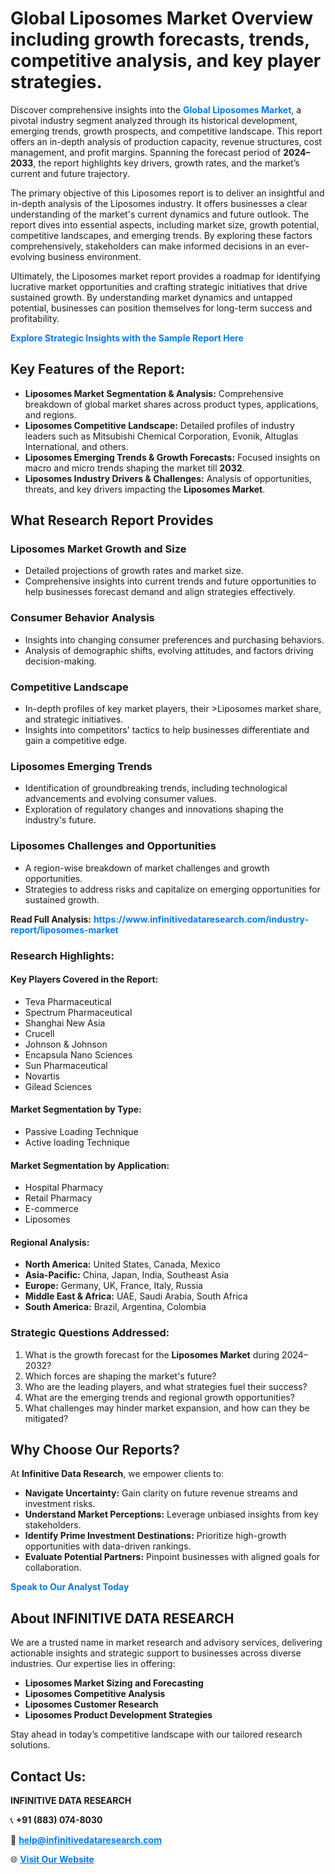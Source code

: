 <h1>Global Liposomes Market Overview including growth forecasts, trends, competitive analysis, and key player strategies.</h1>
<p>
Discover comprehensive insights into the 
<a href="https://www.infinitivedataresearch.com/industry-report/liposomes-market" rel="dofollow" style="color: #007BFF; text-decoration: none;"><strong>Global Liposomes Market</strong></a>, a pivotal industry segment analyzed through its historical development, emerging trends, growth prospects, and competitive landscape. This report offers an in-depth analysis of production capacity, revenue structures, cost management, and profit margins. Spanning the forecast period of <strong>2024–2033</strong>, the report highlights key drivers, growth rates, and the market’s current and future trajectory.
</p>
<p>
The primary objective of this Liposomes report is to deliver an insightful and in-depth analysis of the Liposomes industry. It offers businesses a clear understanding of the market's current dynamics and future outlook. The report dives into essential aspects, including market size, growth potential, competitive landscapes, and emerging trends. By exploring these factors comprehensively, stakeholders can make informed decisions in an ever-evolving business environment.
</p>
<p>
Ultimately, the Liposomes market report provides a roadmap for identifying lucrative market opportunities and crafting strategic initiatives that drive sustained growth. By understanding market dynamics and untapped potential, businesses can position themselves for long-term success and profitability.
</p>
<p>
<a href="https://www.infinitivedataresearch.com/request-sample/reportId=102771" style="color: #007BFF; text-decoration: none;"><strong>Explore Strategic Insights with the Sample Report Here</strong></a>
</p>

<h2>Key Features of the Report:</h2>
<ul>
<li><strong>Liposomes Market Segmentation & Analysis:</strong> Comprehensive breakdown of global market shares across product types, applications, and regions.</li>
<li><strong>Liposomes Competitive Landscape:</strong> Detailed profiles of industry leaders such as Mitsubishi Chemical Corporation, Evonik, Altuglas International, and others.</li>
<li><strong>Liposomes Emerging Trends & Growth Forecasts:</strong> Focused insights on macro and micro trends shaping the market till <strong>2032</strong>.</li>
<li><strong>Liposomes Industry Drivers & Challenges:</strong> Analysis of opportunities, threats, and key drivers impacting the <strong>Liposomes Market</strong>.</li>
</ul>

<h2>What Research Report Provides</h2>
<h3>Liposomes Market Growth and Size</h3>
<ul>
<li>Detailed projections of growth rates and market size.</li>
<li>Comprehensive insights into current trends and future opportunities to help businesses forecast demand and align strategies effectively.</li>
</ul>

<h3>Consumer Behavior Analysis</h3>
<ul>
<li>Insights into changing consumer preferences and purchasing behaviors.</li>
<li>Analysis of demographic shifts, evolving attitudes, and factors driving decision-making.</li>
</ul>

<h3>Competitive Landscape</h3>
<ul>
<li>In-depth profiles of key market players, their >Liposomes market share, and strategic initiatives.</li>
<li>Insights into competitors' tactics to help businesses differentiate and gain a competitive edge.</li>
</ul>

<h3>Liposomes Emerging Trends</h3>
<ul>
<li>Identification of groundbreaking trends, including technological advancements and evolving consumer values.</li>
<li>Exploration of regulatory changes and innovations shaping the industry's future.</li>
</ul>

<h3>Liposomes Challenges and Opportunities</h3>
<ul>
<li>A region-wise breakdown of market challenges and growth opportunities.</li>
<li>Strategies to address risks and capitalize on emerging opportunities for sustained growth.</li>
</ul>
<p><strong>Read Full Analysis:</strong> <a href="https://www.infinitivedataresearch.com/industry-report/liposomes-market" rel="dofollow" style="color: #007BFF; text-decoration: none;"><strong>https://www.infinitivedataresearch.com/industry-report/liposomes-market</strong></a></p>
<h3>Research Highlights:</h3>
<h4>Key Players Covered in the Report:</h4>
<ul><li>Teva Pharmaceutical</li><li>Spectrum Pharmaceutical</li><li>Shanghai New Asia</li><li>Crucell</li><li>Johnson &amp; Johnson</li><li>Encapsula Nano Sciences</li><li>Sun Pharmaceutical</li><li>Novartis</li><li>Gilead Sciences</li></ul>
<h4>Market Segmentation by Type:</h4>
<ul><li>Passive Loading Technique</li><li>Active loading Technique</li></ul>
<h4>Market Segmentation by Application:</h4>
<ul><li>Hospital Pharmacy</li><li>Retail Pharmacy</li><li>E-commerce</li><li>Liposomes</li></ul>

<h4>Regional Analysis:</h4>
<ul>
<li><strong>North America:</strong> United States, Canada, Mexico</li>
<li><strong>Asia-Pacific:</strong> China, Japan, India, Southeast Asia</li>
<li><strong>Europe:</strong> Germany, UK, France, Italy, Russia</li>
<li><strong>Middle East & Africa:</strong> UAE, Saudi Arabia, South Africa</li>
<li><strong>South America:</strong> Brazil, Argentina, Colombia</li>
</ul>

<h3>Strategic Questions Addressed:</h3>
<ol>
<li>What is the growth forecast for the <strong>Liposomes Market</strong> during 2024–2032?</li>
<li>Which forces are shaping the market's future?</li>
<li>Who are the leading players, and what strategies fuel their success?</li>
<li>What are the emerging trends and regional growth opportunities?</li>
<li>What challenges may hinder market expansion, and how can they be mitigated?</li>
</ol>

<h2>Why Choose Our Reports?</h2>
<p>At <strong>Infinitive Data Research</strong>, we empower clients to:</p>
<ul>
<li><strong>Navigate Uncertainty:</strong> Gain clarity on future revenue streams and investment risks.</li>
<li><strong>Understand Market Perceptions:</strong> Leverage unbiased insights from key stakeholders.</li>
<li><strong>Identify Prime Investment Destinations:</strong> Prioritize high-growth opportunities with data-driven rankings.</li>
<li><strong>Evaluate Potential Partners:</strong> Pinpoint businesses with aligned goals for collaboration.</li>
</ul>
<p><a href="https://www.infinitivedataresearch.com/industry-report/liposomes-market" rel="dofollow" style="color: #007BFF; text-decoration: none;"><strong>Speak to Our Analyst Today</strong></a></p>

<h2>About INFINITIVE DATA RESEARCH</h2>
<p>We are a trusted name in market research and advisory services, delivering actionable insights and strategic support to businesses across diverse industries. Our expertise lies in offering:</p>
<ul>
<li><strong>Liposomes Market Sizing and Forecasting</strong></li>
<li><strong>Liposomes Competitive Analysis</strong></li>
<li><strong>Liposomes Customer Research</strong></li>
<li><strong>Liposomes Product Development Strategies</strong></li>
</ul>
<p>Stay ahead in today’s competitive landscape with our tailored research solutions.</p>

<h2>Contact Us:</h2>
<p><strong>INFINITIVE DATA RESEARCH</strong></p>
<p>📞 <strong>+91 (883) 074-8030</strong></p>
<p>📧 <strong><a href="mailto:help@infinitivedataresearch.com" style="color: #007BFF;">help@infinitivedataresearch.com</a></strong></p>
<p>🌐 <strong><a href="https://www.infinitivedataresearch.com" rel="dofollow" style="color: #007BFF;">Visit Our Website</a></strong></p>